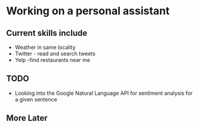 # Working on a personal assistant

## Current skills include
* Weather in same locality
* Twitter - read and search tweets
* Yelp -find restaurants near me

## TODO
* Looking into the Google Natural Language API for sentiment analysis for a given sentence

## More Later
